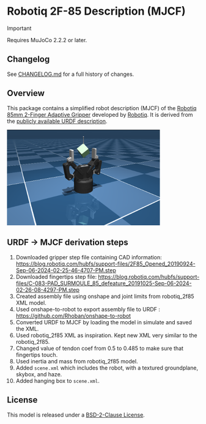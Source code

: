 # Robotiq 2F-85 Description (MJCF)

> [!IMPORTANT]
> Requires MuJoCo 2.2.2 or later.

## Changelog

See [CHANGELOG.md](./CHANGELOG.md) for a full history of changes.

## Overview

This package contains a simplified robot description (MJCF) of the [Robotiq 85mm
2-Finger Adaptive
Gripper](https://robotiq.com/products/2f85-140-adaptive-robot-gripper) developed
by [Robotiq](https://robotiq.com/). It is derived from the [publicly available
URDF
description](https://github.com/ros-industrial/robotiq/tree/kinetic-devel/robotiq_2f_85_gripper_visualization).

<p float="left">
  <img src="2f85.png" width="400">
</p>

## URDF → MJCF derivation steps

1. Downloaded gripper step file containing CAD information: https://blog.robotiq.com/hubfs/support-files/2F85_Opened_20190924-Sep-06-2024-02-25-46-4707-PM.step
2. Downloaded fingertips step file: https://blog.robotiq.com/hubfs/support-files/C-083-PAD_SURMOULE_85_defeature_20191025-Sep-06-2024-02-26-08-4297-PM.step
3. Created assembly file using onshape and joint limits from robotiq_2f85 XML model.
4. Used onshape-to-robot to export assembly file to URDF : https://github.com/Rhoban/onshape-to-robot
5. Converted URDF to MJCF by loading the model in simulate and saved the XML.
7. Used robotiq_2f85 XML as inspiration. Kept new XML very similar to the robotiq_2f85.
8. Changed value of tendon coef from 0.5 to 0.485 to make sure that fingertips touch.
7. Used inertia and mass from robotiq_2f85 model.
9. Added `scene.xml` which includes the robot, with a textured groundplane, skybox, and haze.
10. Added hanging box to `scene.xml`.

## License
This model is released under a [BSD-2-Clause License](LICENSE).
